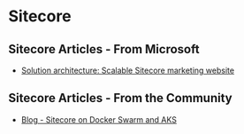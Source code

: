 
# Sitecore

## Sitecore Articles - From Microsoft

- [Solution architecture: Scalable Sitecore marketing website](https://azure.microsoft.com/en-au/solutions/architecture/digital-marketing-sitecore/)

## Sitecore Articles - From the Community

- [Blog - Sitecore on Docker Swarm and AKS](https://invokecommand.net/posts/sitecore-on-docker-swarm-in-production)



